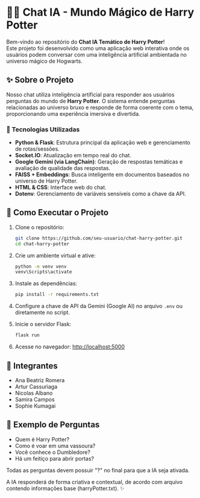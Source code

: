 # 🧙‍♂️ Chat IA - Mundo Mágico de Harry Potter

Bem-vindo ao repositório do **Chat IA Temático de Harry Potter**!  
Este projeto foi desenvolvido como uma aplicação web interativa onde os usuários podem conversar com uma inteligência artificial ambientada no universo mágico de Hogwarts.

## ✨ Sobre o Projeto

Nosso chat utiliza inteligência artificial para responder aos usuários perguntas do mundo de **Harry Potter**. O sistema entende perguntas relacionadas ao universo bruxo e responde de forma coerente com o tema, proporcionando uma experiência imersiva e divertida.

### 🧰 Tecnologias Utilizadas

* **Python & Flask**: Estrutura principal da aplicação web e gerenciamento de rotas/sessões.
* **Socket.IO**: Atualização em tempo real do chat.
* **Google Gemini (via LangChain)**: Geração de respostas temáticas e avaliação de qualidade das respostas.
* **FAISS + Embeddings**: Busca inteligente em documentos baseados no universo de Harry Potter.
* **HTML & CSS**: Interface web do chat.
* **Dotenv**: Gerenciamento de variáveis sensíveis como a chave da API.

## 🚀 Como Executar o Projeto

1. Clone o repositório:
   ```bash
   git clone https://github.com/seu-usuario/chat-harry-potter.git
   cd chat-harry-potter
   ````

2. Crie um ambiente virtual e ative:

   ```bash
   python -m venv venv
   venv\Scripts\activate
   ```

3. Instale as dependências:

   ```bash
   pip install -r requirements.txt
   ```

4. Configure a chave de API da Gemini (Google AI) no arquivo `.env` ou diretamente no script.

5. Inicie o servidor Flask:

   ```bash
   flask run
   ```

6. Acesse no navegador:
   [http://localhost:5000](http://localhost:5000)

## 👥 Integrantes

* Ana Beatriz Romera
* Artur Cassuriaga
* Nicolas Albano
* Samira Campos
* Sophie Kumagai

## 🧠 Exemplo de Perguntas

* Quem é Harry Potter?
* Como é voar em uma vassoura?
* Você conhece o Dumbledore?
* Há um feitiço para abrir portas?

Todas as perguntas devem possuir "?" no final para que a IA seja ativada.

A IA responderá de forma criativa e contextual, de acordo com arquivo contendo informações base (harryPotter.txt). ✨
